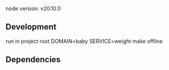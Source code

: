 node version: v20.10.0

## Development

run in project root
DOMAIN=baby SERVICE=weight make offline

## Dependencies

